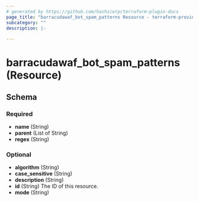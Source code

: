 ```yaml
---
# generated by https://github.com/hashicorp/terraform-plugin-docs
page_title: "barracudawaf_bot_spam_patterns Resource - terraform-provider-barracudawaf"
subcategory: ""
description: |-
  
---
```


# barracudawaf_bot_spam_patterns (Resource)





<!-- schema generated by tfplugindocs -->
## Schema

### Required

- **name** (String)
- **parent** (List of String)
- **regex** (String)

### Optional

- **algorithm** (String)
- **case_sensitive** (String)
- **description** (String)
- **id** (String) The ID of this resource.
- **mode** (String)



